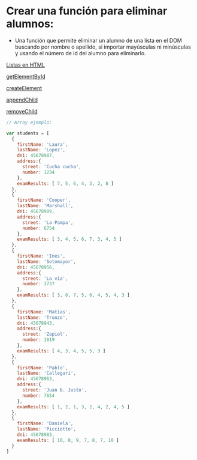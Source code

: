 # Crear una función para eliminar alumnos:

- Una función que permite eliminar un alumno de una lista en el DOM buscando por nombre o apellido, si importar mayúsculas ni minúsculas y usando el número de id del alumno para eliminarlo.

[Listas en HTML](https://www.w3schools.com/html/html_lists.asp)

[getElementById](https://www.w3schools.com/jsref/met_document_getelementbyid.asp)

[createElement](https://www.w3schools.com/jsref/met_document_createelement.asp)

[appendChild](https://www.w3schools.com/jsref/met_node_appendchild.asp)

[removeChild](https://www.w3schools.com/jsref/met_node_removechild.asp)

```js
// Array ejemplo:

var students = [
  {
    firstName: 'Laura',
    lastName: 'Lopez',
    dni: 45678987,
    address:{
      street: 'Cucha cucha',
      number: 1234
    },
    examResults: [ 7, 5, 6, 4, 3, 2, 8 ]
  },
  {
    firstName: 'Cooper',
    lastName: 'Marshall',
    dni: 45678989,
    address:{
      street: 'La Pampa',
      number: 6754
    },
    examResults: [ 3, 4, 5, 6, 7, 3, 4, 5 ]
  },
  {
    firstName: 'Ines',
    lastName: 'Sotomayor',
    dni: 45678956,
    address:{
      street: 'La vía',
      number: 3737
    },
    examResults: [ 3, 8, 7, 5, 6, 4, 5, 4, 3 ]
  },
  {
    firstName: 'Matias',
    lastName: 'Trunzo',
    dni: 45678943,
    address:{
      street: 'Zapiol',
      number: 1819
    },
    examResults: [ 4, 3, 4, 5, 5, 3 ]
  },
  {
    firstName: 'Pablo',
    lastName: 'Callegari',
    dni: 45678963,
    address:{
      street: 'Juan b. Justo',
      number: 7654
    },
    examResults: [ 1, 2, 1, 3, 2, 4, 2, 4, 5 ]
  },
  {
    firstName: 'Daniela',
    lastName: 'Picciotto',
    dni: 45678983,
    examResults: [ 10, 8, 9, 7, 8, 7, 10 ]
  }
]
```

